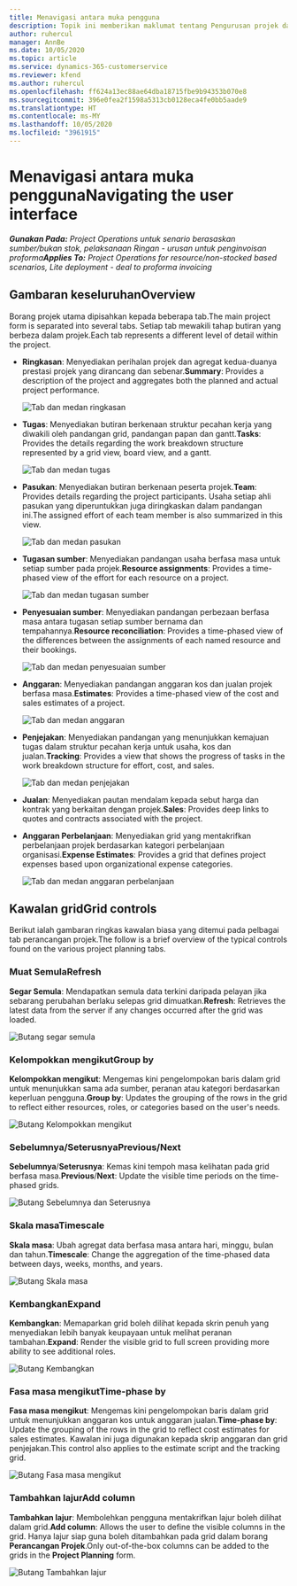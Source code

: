 ```yaml
---
title: Menavigasi antara muka pengguna
description: Topik ini memberikan maklumat tentang Pengurusan projek dalam Operasi projek Dynamics 365.
author: ruhercul
manager: AnnBe
ms.date: 10/05/2020
ms.topic: article
ms.service: dynamics-365-customerservice
ms.reviewer: kfend
ms.author: ruhercul
ms.openlocfilehash: ff624a13ec88ae64dba18715fbe9b94353b070e8
ms.sourcegitcommit: 396e0fea2f1598a5313cb0128eca4fe0bb5aade9
ms.translationtype: HT
ms.contentlocale: ms-MY
ms.lasthandoff: 10/05/2020
ms.locfileid: "3961915"
---
```

# <a name="navigating-the-user-interface"></a><span data-ttu-id="2cad9-103">Menavigasi antara muka pengguna</span><span class="sxs-lookup"><span data-stu-id="2cad9-103">Navigating the user interface</span></span>

<span data-ttu-id="2cad9-104">_**Gunakan Pada:** Project Operations untuk senario berasaskan sumber/bukan stok, pelaksanaan Ringan - urusan untuk penginvoisan proforma_</span><span class="sxs-lookup"><span data-stu-id="2cad9-104">_**Applies To:** Project Operations for resource/non-stocked based scenarios, Lite deployment - deal to proforma invoicing_</span></span>

## <a name="overview"></a><span data-ttu-id="2cad9-105">Gambaran keseluruhan</span><span class="sxs-lookup"><span data-stu-id="2cad9-105">Overview</span></span>

<span data-ttu-id="2cad9-106">Borang projek utama dipisahkan kepada beberapa tab.</span><span class="sxs-lookup"><span data-stu-id="2cad9-106">The main project form is separated into several tabs.</span></span> <span data-ttu-id="2cad9-107">Setiap tab mewakili tahap butiran yang berbeza dalam projek.</span><span class="sxs-lookup"><span data-stu-id="2cad9-107">Each tab represents a different level of detail within the project.</span></span>

- <span data-ttu-id="2cad9-108">**Ringkasan**: Menyediakan perihalan projek dan agregat kedua-duanya prestasi projek yang dirancang dan sebenar.</span><span class="sxs-lookup"><span data-stu-id="2cad9-108">**Summary**: Provides a description of the project and aggregates both the planned and actual project performance.</span></span>

    ![Tab dan medan ringkasan](media/navigation7.png)

- <span data-ttu-id="2cad9-110">**Tugas**: Menyediakan butiran berkenaan struktur pecahan kerja yang diwakili oleh pandangan grid, pandangan papan dan gantt.</span><span class="sxs-lookup"><span data-stu-id="2cad9-110">**Tasks**: Provides the details regarding the work breakdown structure represented by a grid view, board view, and a gantt.</span></span>

    ![Tab dan medan tugas](media/navigation8.png)

- <span data-ttu-id="2cad9-112">**Pasukan**: Menyediakan butiran berkenaan peserta projek.</span><span class="sxs-lookup"><span data-stu-id="2cad9-112">**Team**: Provides details regarding the project participants.</span></span> <span data-ttu-id="2cad9-113">Usaha setiap ahli pasukan yang diperuntukkan juga diringkaskan dalam pandangan ini.</span><span class="sxs-lookup"><span data-stu-id="2cad9-113">The assigned effort of each team member is also summarized in this view.</span></span>

    ![Tab dan medan pasukan](media/navigation9.png)

- <span data-ttu-id="2cad9-115">**Tugasan sumber**: Menyediakan pandangan usaha berfasa masa untuk setiap sumber pada projek.</span><span class="sxs-lookup"><span data-stu-id="2cad9-115">**Resource assignments**: Provides a time-phased view of the effort for each resource on a project.</span></span>

    ![Tab dan medan tugasan sumber](media/navigation10.png)

- <span data-ttu-id="2cad9-117">**Penyesuaian sumber**: Menyediakan pandangan perbezaan berfasa masa antara tugasan setiap sumber bernama dan tempahannya.</span><span class="sxs-lookup"><span data-stu-id="2cad9-117">**Resource reconciliation**: Provides a time-phased view of the differences between the assignments of each named resource and their bookings.</span></span>

    ![Tab dan medan penyesuaian sumber](media/navigation11.png)

- <span data-ttu-id="2cad9-119">**Anggaran**: Menyediakan pandangan anggaran kos dan jualan projek berfasa masa.</span><span class="sxs-lookup"><span data-stu-id="2cad9-119">**Estimates**: Provides a time-phased view of the cost and sales estimates of a project.</span></span>

    ![Tab dan medan anggaran](media/navigation12.png)

- <span data-ttu-id="2cad9-121">**Penjejakan**: Menyediakan pandangan yang menunjukkan kemajuan tugas dalam struktur pecahan kerja untuk usaha, kos dan jualan.</span><span class="sxs-lookup"><span data-stu-id="2cad9-121">**Tracking**: Provides a view that shows the progress of tasks in the work breakdown structure for effort, cost, and sales.</span></span>

    ![Tab dan medan penjejakan](media/navigation13.png)

- <span data-ttu-id="2cad9-123">**Jualan**: Menyediakan pautan mendalam kepada sebut harga dan kontrak yang berkaitan dengan projek.</span><span class="sxs-lookup"><span data-stu-id="2cad9-123">**Sales**: Provides deep links to quotes and contracts associated with the project.</span></span>

- <span data-ttu-id="2cad9-124">**Anggaran Perbelanjaan**: Menyediakan grid yang mentakrifkan perbelanjaan projek berdasarkan kategori perbelanjaan organisasi.</span><span class="sxs-lookup"><span data-stu-id="2cad9-124">**Expense Estimates**: Provides a grid that defines project expenses based upon organizational expense categories.</span></span>

    ![Tab dan medan anggaran perbelanjaan](media/navigation14.png)

## <a name="grid-controls"></a><span data-ttu-id="2cad9-126">Kawalan grid</span><span class="sxs-lookup"><span data-stu-id="2cad9-126">Grid controls</span></span>

<span data-ttu-id="2cad9-127">Berikut ialah gambaran ringkas kawalan biasa yang ditemui pada pelbagai tab perancangan projek.</span><span class="sxs-lookup"><span data-stu-id="2cad9-127">The follow is a brief overview of the typical controls found on the various project planning tabs.</span></span>

### <a name="refresh"></a><span data-ttu-id="2cad9-128">Muat Semula</span><span class="sxs-lookup"><span data-stu-id="2cad9-128">Refresh</span></span>

<span data-ttu-id="2cad9-129">**Segar Semula**: Mendapatkan semula data terkini daripada pelayan jika sebarang perubahan berlaku selepas grid dimuatkan.</span><span class="sxs-lookup"><span data-stu-id="2cad9-129">**Refresh**: Retrieves the latest data from the server if any changes occurred after the grid was loaded.</span></span>

![Butang segar semula](media/navigation7.png)

### <a name="group-by"></a><span data-ttu-id="2cad9-131">Kelompokkan mengikut</span><span class="sxs-lookup"><span data-stu-id="2cad9-131">Group by</span></span>

<span data-ttu-id="2cad9-132">**Kelompokkan mengikut**: Mengemas kini pengelompokan baris dalam grid untuk menunjukkan sama ada sumber, peranan atau kategori berdasarkan keperluan pengguna.</span><span class="sxs-lookup"><span data-stu-id="2cad9-132">**Group by**: Updates the grouping of the rows in the grid to reflect either resources, roles, or categories based on the user's needs.</span></span>

![Butang Kelompokkan mengikut](media/navigation6.png)

### <a name="previousnext"></a><span data-ttu-id="2cad9-134">Sebelumnya/Seterusnya</span><span class="sxs-lookup"><span data-stu-id="2cad9-134">Previous/Next</span></span>

<span data-ttu-id="2cad9-135">**Sebelumnya**/**Seterusnya**: Kemas kini tempoh masa kelihatan pada grid berfasa masa.</span><span class="sxs-lookup"><span data-stu-id="2cad9-135">**Previous**/**Next**: Update the visible time periods on the time-phased grids.</span></span>

![Butang Sebelumnya dan Seterusnya](media/navigation2.png)

### <a name="timescale"></a><span data-ttu-id="2cad9-137">Skala masa</span><span class="sxs-lookup"><span data-stu-id="2cad9-137">Timescale</span></span>

<span data-ttu-id="2cad9-138">**Skala masa**: Ubah agregat data berfasa masa antara hari, minggu, bulan dan tahun.</span><span class="sxs-lookup"><span data-stu-id="2cad9-138">**Timescale**: Change the aggregation of the time-phased data between days, weeks, months, and years.</span></span>

![Butang Skala masa](media/navigation3.png)

### <a name="expand"></a><span data-ttu-id="2cad9-140">Kembangkan</span><span class="sxs-lookup"><span data-stu-id="2cad9-140">Expand</span></span>

<span data-ttu-id="2cad9-141">**Kembangkan**: Memaparkan grid boleh dilihat kepada skrin penuh yang menyediakan lebih banyak keupayaan untuk melihat peranan tambahan.</span><span class="sxs-lookup"><span data-stu-id="2cad9-141">**Expand**: Render the visible grid to full screen providing more ability to see additional roles.</span></span>

![Butang Kembangkan](media/navigation4.png)

### <a name="time-phase-by"></a><span data-ttu-id="2cad9-143">Fasa masa mengikut</span><span class="sxs-lookup"><span data-stu-id="2cad9-143">Time-phase by</span></span>

<span data-ttu-id="2cad9-144">**Fasa masa mengikut**: Mengemas kini pengelompokan baris dalam grid untuk menunjukkan anggaran kos untuk anggaran jualan.</span><span class="sxs-lookup"><span data-stu-id="2cad9-144">**Time-phase by**: Update the grouping of the rows in the grid to reflect cost estimates for sales estimates.</span></span> <span data-ttu-id="2cad9-145">Kawalan ini juga digunakan kepada skrip anggaran dan grid penjejakan.</span><span class="sxs-lookup"><span data-stu-id="2cad9-145">This control also applies to the estimate script and the tracking grid.</span></span>

![Butang Fasa masa mengikut](media/navigation0.png)

### <a name="add-column"></a><span data-ttu-id="2cad9-147">Tambahkan lajur</span><span class="sxs-lookup"><span data-stu-id="2cad9-147">Add column</span></span>

<span data-ttu-id="2cad9-148">**Tambahkan lajur**: Membolehkan pengguna mentakrifkan lajur boleh dilihat dalam grid.</span><span class="sxs-lookup"><span data-stu-id="2cad9-148">**Add column**: Allows the user to define the visible columns in the grid.</span></span> <span data-ttu-id="2cad9-149">Hanya lajur siap guna boleh ditambahkan pada grid dalam borang **Perancangan Projek**.</span><span class="sxs-lookup"><span data-stu-id="2cad9-149">Only out-of-the-box columns can be added to the grids in the **Project Planning** form.</span></span>

![Butang Tambahkan lajur](media/navigation5.png)
